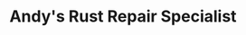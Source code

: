 ---
title: "Andy's Rust Repair Specialist"
url: /hudson/andys-rust-repair-specialist/
shop: Autowerkstatt
---
